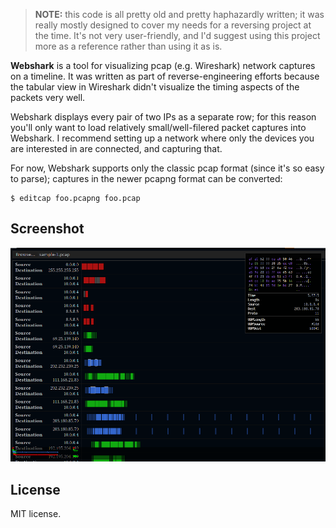 > **NOTE:** this code is all pretty old and pretty haphazardly written; it was
> really mostly designed to cover my needs for a reversing project at the
> time.  It's not very user-friendly, and I'd suggest using this project more
> as a reference rather than using it as is.

**Webshark** is a tool for visualizing pcap (e.g. Wireshark) network captures
on a timeline.  It was written as part of reverse-engineering efforts because
the tabular view in Wireshark didn't visualize the timing aspects of the
packets very well.

Webshark displays every pair of two IPs as a separate row; for this reason
you'll only want to load relatively small/well-filered packet captures into
Webshark.  I recommend setting up a network where only the devices you are
interested in are connected, and capturing that.

For now, Webshark supports only the classic pcap format (since it's so easy to
parse); captures in the newer pcapng format can be converted:

    $ editcap foo.pcapng foo.pcap


## Screenshot

![Screenshot](meta/screenshot.png "Demo of Webshark viewing a pcap file")

## License
MIT license.
